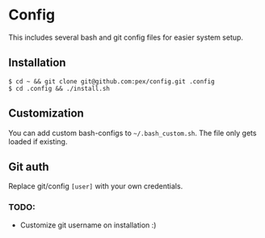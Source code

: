 # Config

This includes several bash and git config files for easier system setup.

## Installation

    $ cd ~ && git clone git@github.com:pex/config.git .config
    $ cd .config && ./install.sh

## Customization

You can add custom bash-configs to `~/.bash_custom.sh`. The file only gets loaded if existing.

## Git auth

Replace git/config `[user]` with your own credentials.

### TODO:

* Customize git username on installation :)
